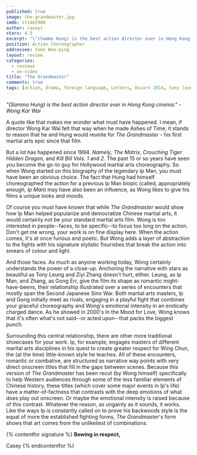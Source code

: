 ```yaml
---
published: true
image: the-grandmaster.jpg
imdb: tt1462900
author: caseyt 
stars: 4.5
excerpt: "\"(Sammo Hung) is the best action director ever in Hong Kong cinema.\" - Wong Kar Wai"
position: Action Choreographer
addressee: Yuen Woo-ping
layout: review
categories: 
  - reviews
  - on-video
title: "The Grandmaster"
comments: true
tags: [action, drama, foreign language, Letters, Oscars 2014, tony leung, wong kar wai, ziyi zhang]
---
```

_"(Sammo Hung) is the best action director ever in Hong Kong cinema." - Wong Kar Wai_

A quote like that makes me wonder what must have happened. I mean, if director Wong Kar Wai felt that way when he made Ashes of Time, it stands to reason that he and Hung would reunite for _The Grandmaster_ - his first martial arts epic since that film. 

But a lot has happened since 1994. _Namely_, _The Matrix_, _Crouching Tiger Hidden Dragon_, and _Kill Bill Vols. 1_ and _2_. The past 15 or so years have seen you become the go-to guy for Hollywood martial arts choreography. So when Wong started on this biography of the legendary Ip Man, you must have been an obvious choice. The fact that Hung had himself choreographed the action for a previous Ip Man biopic (called, appropriately enough, _Ip Man_) may have also been an influence, as Wong likes to give his films a unique looks and moods.

Of course you must have known that while _The Grandmaster_ would show how Ip Man helped popularize and democratize Chinese martial arts, it would certainly not be your standard martial arts film. Wong is too interested in people--faces, to be specific--to focus too long on the action. Don't get me wrong, your work is on fine display here. When the action comes, it's at once furious and poetic. But Wong adds a layer of abstraction to the fights with his signature stylistic flourishes that break the action into smears of colour and light.

And those faces. As much as anyone working today, Wong certainly understands the power of a close-up. Anchoring the narrative with stars as beautiful as Tony Leung and Ziyi Zhang doesn't hurt, either. Leung, as Ip Man, and Zhang, as Gong Err, give the film its shape as romantic might-have-beens, their relationship illustrated over a series of encounters that mostly span the Second Japanese Sino War. Both martial arts masters, Ip and Gong initially meet as rivals, engaging in a playful fight that combines your graceful choreography and Wong's emotional intensity in an erotically charged dance. As he showed in 2000's In the Mood for Love, Wong knows that it's often what's not said--or acted upon--that packs the biggest punch.

Surrounding this central relationship, there are other more traditional showcases for your work. Ip, for example, engages masters of different marital arts disciplines in his quest to create greater respect for Wing Chun, the (at the time) little-known style he teaches. All of these encounters, romantic or combative, are structured as narrative way points with very direct onscreen titles that fill in the gaps between scenes. Because this version of _The Grandmaster_ has been recut (by Wong himself) specifically to help Western audiences through some of the less familiar elements of Chinese history, these titles (which cover some major events in Ip's life) have a matter-of-factness that contrasts with the deep emotions of what does play out onscreen. Or maybe the emotional intensity is raised because of this contrast. Whatever the reason, as ungainly as it sounds, it works. Like the ways Ip is constantly called on to prove his backwoods style is the equal of more the established fighting forms, _The Grandmaster_'s form shows that art comes from the unlikeliest of combinations.

{% contentfor signature %}
**Bowing in respect,**

Casey
{% endcontentfor %}